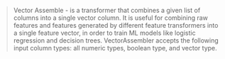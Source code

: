 > Vector Assemble -  is a transformer that combines a given list of columns into a single vector column. 
It is useful for combining raw features and features generated by different feature transformers into a single feature vector,
in order to train ML models like logistic regression and decision trees.
VectorAssembler accepts the following input column types: all numeric types, boolean type, and vector type.
